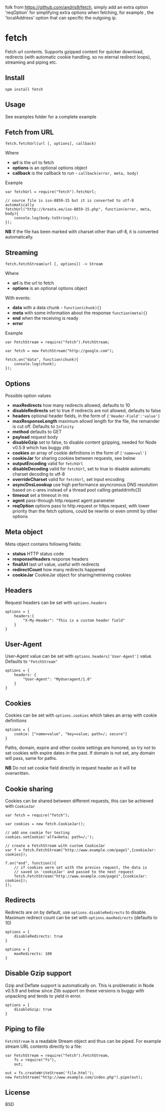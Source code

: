 folk from https://github.com/andris9/fetch, simply add an extra option 'reqOption' for simplifying extra options when fetching, for example , the 'localAddress' option that can specific the outgoing ip.
# fetch

Fetch url contents. Supports gzipped content for quicker download, redirects (with automatic cookie handling, so no eternal redirect loops), streaming and piping etc.

## Install

    npm install fetch

## Usage

See examples folder for a complete example

## Fetch from URL

`fetch.fetchUrl(url [, options], callback)`

Where

  * **url** is the url to fetch
  * **options** is an optional options object
  * **callback** is the callback to run - `callback(error, meta, body)`

Example

    var fetchUrl = require("fetch").fetchUrl;

    // source file is iso-8859-15 but it is converted to utf-8 automatically
    fetchUrl("http://kreata.ee/iso-8859-15.php", function(error, meta, body){
        console.log(body.toString());
    });

**NB** If the file has been marked with charset other than utf-8, it is converted automatically.

## Streaming

`fetch.FetchStream(url [, options]) -> Stream`

Where

  * **url** is the url to fetch
  * **options** is an optional options object

With events:

  * **data** with a data chunk - `function(chunk){}`
  * **meta** with some information about the response `function(meta){}`
  * **end** when the receiving is ready
  * **error**

Example

    var FetchStream = require("fetch").FetchStream;

    var fetch = new FetchStream("http://google.com");

    fetch.on("data", function(chunk){
        console.log(chunk);
    });

## Options

Possible option values

 * **maxRedirects** how many redirects allowed, defaults to 10
 * **disableRedirects** set to true if redirects are not allowed, defaults to false
 * **headers** optional header fields, in the form of `{'Header-Field':'value'}`
 * **maxResponseLength** maximum allowd length for the file, the remainder is cut off. Defaults to `Infinity`
 * **method** defaults to GET
 * **payload** request body
 * **disableGzip** set to false, to disable content gzipping, needed for Node v0.5.9 which has buggy zlib
 * **cookies** an array of cookie definitions in the form of `['name=val']`
 * **cookieJar** for sharing cookies between requests, see below
 * **outputEncoding** valid for `fetchUrl`
 * **disableDecoding** valid for `fetchUrl`, set to true to disable automatic charset decoding to utf-8
 * **overrideCharset** valid for `fetchUrl`, set input encoding
 * **asyncDnsLoookup** use high performance asyncronous DNS resolution based on c-ares instead of a thread pool calling getaddrinfo(3)
 * **timeout** set a timeout in ms
 * **agent** pass-through http.request agent parameter
 * **reqOption** options pass to http.request or https.request, with lower priority than the fetch options, could be rewrite or even ommit by other options

## Meta object

Meta object contains following fields:

  * **status** HTTP status code
  * **responseHeaders** response headers
  * **finalUrl** last url value, useful with redirects
  * **redirectCount** how many redirects happened
  * **cookieJar** CookieJar object for sharing/retrieving cookies

## Headers

Request headers can be set with `options.headers`

    options = {
        headers:{
            "X-My-Header": "This is a custom header field"
        }
    }

## User-Agent
User-Agent value can be set with `options.headers['User-Agent']` value. Defaults to `"FetchStream"`

    options = {
        headers: {
            "User-Agent": "MyUseragent/1.0"
        }
    }

## Cookies
Cookies can be set with `options.cookies` which takes an array with cookie definitions

    options = {
        cookie: ["name=value", "key=value; path=/; secure"]
    }

Paths, domain, expire and other cookie settings are honored, so try not to set cookies with expire dates in the past. If domain is not set, any domain will pass, same for paths.

**NB** Do not set cookie field directly in request header as it will be overwritten.

## Cookie sharing

Cookies can be shared between different requests, this can be achieved with `CookieJar`

    var fetch = require("fetch");

    var cookies = new fetch.CookieJar();

    // add one cookie for testing
    cookies.setCookie('alfa=beta; path=/;');

    // create a FetchStream with custom CookieJar
    var f = fetch.FetchStream("http://www.example.com/page1",{cookieJar: cookies});

    f.on("end", function(){
        // if cookies were set with the previos request, the data is
        // saved in 'cookieJar' and passed to the next request
        fetch.FetchStream("http://www.example.com/page1",{cookieJar: cookies});
    });


## Redirects

Redirects are on by default, use `options.disableRedirects` to disable. Maximum redirect count can be set with `options.maxRedirects` (defaults to 10)

    options = {
        disableRedirects: true
    }

    options = {
        maxRedirects: 100
    }

## Disable Gzip support

Gzip and Deflate support is automatically on. This is problematic in Node v0.5.9 and below since Zlib support on these versions is buggy with unpacking and tends to yield in error.

    options = {
        disableGzip: true
    }

## Piping to file

`FetchStream` is a readable Stream object and thus can be piped. For example stream URL contents directly to a file:

    var FetchStream = require("fetch").FetchStream,
        fs = require("fs"),
        out;

    out = fs.createWriteStream('file.html');
    new FetchStream("http://www.example.com/index.php").pipe(out);

## License

BSD
